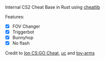 Internal CS2 Cheat Base in Rust using [cheatlib](https://github.com/implicitlycorrect/cheatlib)

Features:
- [x] FOV Changer
- [x] Triggerbot
- [x] Bunnyhop
- [x] No flash

Credit to [Ion CS:GO Cheat](https://github.com/zorftw/Ion), [uc](https://www.unknowncheats.me/forum/rust-language-/620533-cs2-internal-rust-cheat-base.html) and [toy-arms](https://github.com/pseuxide/toy-arms)
